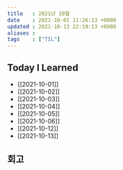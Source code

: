 ```yaml
---
title   : 2021년 10월 
date    : 2021-10-01 11:26:13 +0900
updated : 2021-10-13 22:19:13 +0900
aliases : 
tags    : ["TIL"]
---
```

## Today I Learned
- [[2021-10-01]]
- [[2021-10-02]]
- [[2021-10-03]]
- [[2021-10-04]]
- [[2021-10-05]]
- [[2021-10-06]]
- [[2021-10-12]]
- [[2021-10-13]]
## 회고
